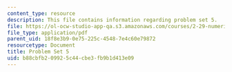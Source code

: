 ```yaml
---
content_type: resource
description: This file contains information regarding problem set 5.
file: https://ol-ocw-studio-app-qa.s3.amazonaws.com/courses/2-29-numerical-fluid-mechanics-spring-2015/b88cbfb209925c44cbe3fb9b1d413e09_MIT2_29S15_PS5_SP2015_v3.pdf
file_type: application/pdf
parent_uid: 18f8e3b9-0e75-225c-4548-7e4c60e79872
resourcetype: Document
title: Problem Set 5
uid: b88cbfb2-0992-5c44-cbe3-fb9b1d413e09
---
```

